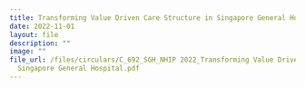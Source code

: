 ```yaml
---
title: Transforming Value Driven Care Structure in Singapore General Hospital
date: 2022-11-01
layout: file
description: ""
image: ""
file_url: /files/circulars/C_692_SGH_NHIP 2022_Transforming Value Driven Care Structure in
  Singapore General Hospital.pdf
---
```

